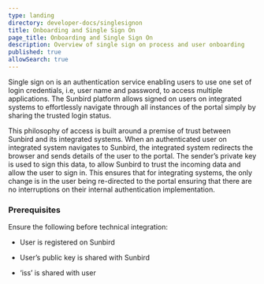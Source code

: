 ```yaml
---
type: landing
directory: developer-docs/singlesignon
title: Onboarding and Single Sign On
page_title: Onboarding and Single Sign On
description: Overview of single sign on process and user onboarding
published: true
allowSearch: true
---
```


Single sign on is an authentication service enabling users to use one set of login credentials, i.e, user name and password, to access multiple applications. The Sunbird platform allows signed on users on integrated systems to effortlessly navigate through all instances of the portal simply by sharing the trusted login status. 

This philosophy of access is built around a premise of trust between Sunbird and its integrated systems. When an authenticated user on integrated system navigates to Sunbird, the integrated system redirects the browser and sends details of the user to the portal. The sender’s private key is used to sign this data, to allow Sunbird to trust the incoming data and allow the user to sign in. This ensures that for integrating systems, the only change is in the user being re-directed to the portal ensuring that there are no interruptions on their internal authentication implementation.


### Prerequisites 

Ensure the following before technical integration:

* User is registered on Sunbird

* User’s public key is shared with Sunbird

* ‘iss’ is shared with user
